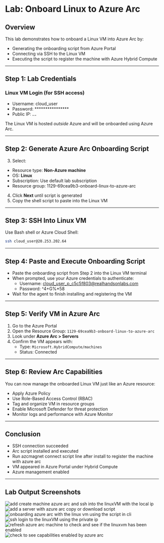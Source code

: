 # Lab: Onboard Linux to Azure Arc


## Overview

This lab demonstrates how to onboard a Linux VM into Azure Arc by:
- Generating the onboarding script from Azure Portal
- Connecting via SSH to the Linux VM
- Executing the script to register the machine with Azure Hybrid Compute

---

## Step 1: Lab Credentials

### Linux VM Login (for SSH access)
- Username: cloud_user
- Password: ****************
- Public IP: **.***.***.**

 The Linux VM is hosted *outside* Azure and will be onboarded using Azure Arc.

---

## Step 2: Generate Azure Arc Onboarding Script
3. Select:

- Resource type: **Non-Azure machine**
- OS: **Linux**
- Subscription: Use default lab subscription
- Resource group: 1129-69cea9b3-onboard-linux-to-azure-arc
4. Click **Next** until script is generated
5. Copy the shell script to paste into the Linux VM

---

## Step 3: SSH Into Linux VM

Use Bash shell or Azure Cloud Shell:

```bash
ssh cloud_user@20.253.202.64
```
---

## Step 4: Paste and Execute Onboarding Script

- Paste the onboarding script from Step 2 into the Linux VM terminal
- When prompted, use your Azure credentials to authenticate:
  - Username: cloud_user_p_c5c5f803@realhandsonlabs.com
  - Password: ^4+G%*58
- Wait for the agent to finish installing and registering the VM

---

## Step 5: Verify VM in Azure Arc

1. Go to the Azure Portal
2. Open the Resource Group: `1129-69cea9b3-onboard-linux-to-azure-arc`
3. Look under **Azure Arc > Servers**
4. Confirm the VM appears with:
   - Type: `Microsoft.HybridCompute/machines`
   - Status: Connected

---

## Step 6: Review Arc Capabilities

You can now manage the onboarded Linux VM just like an Azure resource:

- Apply Azure Policy
- Use Role-Based Access Control (RBAC)
- Tag and organize VM in resource groups
- Enable Microsoft Defender for threat protection
- Monitor logs and performance with Azure Monitor

---

## Conclusion

- SSH connection succeeded 
- Arc script installed and executed 
- Run azcmagnet connect script line after install to register the machine with azure arc
- VM appeared in Azure Portal under Hybrid Compute 
- Azure management enabled

---

## Lab Output Screenshots

![add create machine azure arc and ssh into the linuxVM with the local ip](https://github.com/user-attachments/assets/cab6efce-c38c-4558-b6db-eafbb812de0a)
![add a server with azure arc copy or download script](https://github.com/user-attachments/assets/a8d16b57-88f1-4ca0-b71c-582b10c9b869)
![onboarding azure arc with the linux vm using the script in cli](https://github.com/user-attachments/assets/d137a3f9-771d-42dc-b991-e4d18440096f)
![ssh login to the linuxVM using the private ip](https://github.com/user-attachments/assets/7db757dd-a9e8-4d62-92b3-cab5526e32d0)
![refresh azure arc machine to check and see if the linuxvm has been enabled](https://github.com/user-attachments/assets/b3c2feec-6e71-4415-8653-af85afe1581a)
![check to see capabilities enabled by azure arc](https://github.com/user-attachments/assets/ee3ed572-b85b-4b4e-bb5f-1da38d357e0e)











